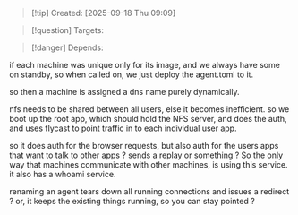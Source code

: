 
>[!tip] Created: [2025-09-18 Thu 09:09]

>[!question] Targets: 

>[!danger] Depends: 

if each machine was unique only for its image, and we always have some on standby, so when called on, we just deploy the agent.toml to it.

so then a machine is assigned a dns name purely dynamically.

nfs needs to be shared between all users, else it becomes inefficient.
so we boot up the root app, which should hold the NFS server, and does the auth, and uses flycast to point traffic in to each individual user app.

so it does auth for the browser requests, but also auth for the users apps that want to talk to other apps ? sends a replay or something ?
So the only way that machines communicate with other machines, is using this service.
it also has a whoami service.

renaming an agent tears down all running connections and issues a redirect ? 
or, it keeps the existing things running, so you can stay pointed ?